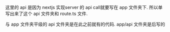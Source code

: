 这里的 api 是因为 nextjs 实现server 的 api call就要写在 app 文件夹下. 所以单写出来了这个 api 文件夹和 route.ts 文件.

与 app 文件夹平级的 api 文件夹是在此之前就有的代码. app/api 文件夹是后写的